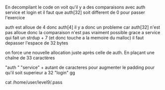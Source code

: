 En decompilant le code on voit qu'il y a des comparaisons avec auth service et login et il faut que auth[32] soit different de 0 pour passer l'exercice

auth est alloue de 4 donc auth[4]
il y a donc un probleme car auth[32] n'est pas alloue donc la comparaison n'est pas vraiment possible
grace a service qui fait un strdup + 7 (et donc touche a la memoire du malloc) il faut depasser l'espace de 32 bytes

on force une nouvelle allocation juste après celle de auth. En plaçant une chaîne de 33 caractères

"auth "
"service" + autant de caracteres pour augmenter le padding pour qu'il soit superieur a 32
"login"
gg

cat /home/user/level9/.pass